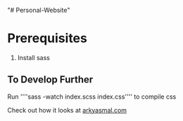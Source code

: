 "# Personal-Website" 
<h1>Prerequisites</h1>
<ol>
  <li>Install sass</li>
</ol>
<h2>To Develop Further</h2>
Run ''''sass -watch index.scss index.css'''' to compile css

<p>Check out how it looks at <a href="https://www.arkyasmal.com">arkyasmal.com</a></p>
